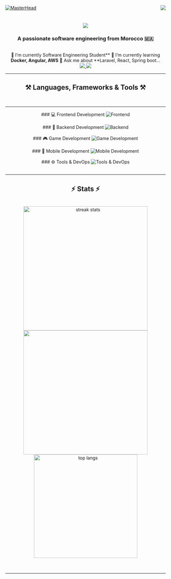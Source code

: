 [![MasterHead](https://firebasestorage.googleapis.com/v0/b/flexi-coding.appspot.com/o/dempgi7-520f8d5f-63d4-4453-8822-dbc149ae27f8.gif?alt=media&token=91c0c7b2-93c3-4029-b011-1a8703c5730d)](https://rishavchanda.io)                    <img             align="right"                src="https://visitor-badge.laobi.icu/badge?page_id=salesp07.salesp07"               />               <h1           align="center">                 <img     src="https://readme-typing-svg.herokuapp.com/?      font=Righteous&size=35&center=true&vCenter=true&width=500&height=70&duration=4000&lines=Hi+There!+👋;+I'm+Hodaifa+Echffani!;"      />       </h1>       <h3     align="center">                A                    passionate                software      engineering      from      Morocco             🇲🇦</h3>           <br/>            <div                    align="center">         🔭      I’m                  currently     Software               Engineering         Student**      🌱               I’m        currently          learning            **Docker,           Angular,           AWS**                   💬                  Ask        me     about                   **Laravel,       React,         Spring              boot...            </div>                <div                    align="center">           <a            href="mailto:echffani.hodaifa@gmail.com">            <img      src="https://img.shields.io/badge/Gmail-333333?style=for-the-badge&logo=gmail&logoColor=red"      />               </a>     <a               href="https://www.linkedin.com/in/hodaifa-echffani-297b7b284/"            target="_blank">         <img               src="https://img.shields.io/badge/LinkedIn-0077B5?style=for-the-badge&logo=linkedin&logoColor=white"                  target="_blank"              />                    </a>              </div>             <hr/>     <h2                    align="center">⚒️                  Languages,            Frameworks     &        Tools                ⚒️</h2>                  <br/>                 <hr/>                   <div        align="center">          ###                  💻                  Frontend                    Development             <img           src="https://skillicons.dev/icons?i=react,angular,html,css,tailwind,bootstrap,mui,figma,git,vscode"                 alt="Frontend"           />                   <br/><br/>                   ###              🔧               Backend           Development             <img                   src="https://skillicons.dev/icons?i=nodejs,express,python,flask,php,laravel,mysql,postgres,firebase,mongodb,oracle,spring      boot"     alt="Backend"            />         <br/><br/>           ###       🎮                    Game          Development           <img              src="https://skillicons.dev/icons?i=unity,java,c"       alt="Game                 Development"       />            <br/><br/>            ###        📱                   Mobile                    Development             <img            src="https://skillicons.dev/icons?i=androidstudio,react,flutter"               alt="Mobile      Development"      />       <br/><br/>                    ###                  ⚙️                Tools           &           DevOps          <img                    src="https://skillicons.dev/icons?i=docker,jenkins,github,matlab"             alt="Tools     &                DevOps"         />                    <br/>     </div>             <br/>             <hr/>            <h2                 align="center">⚡                   Stats         ⚡</h2>             <br>            <div                   align=center>            <img      width=390     src="https://github-readme-streak-stats-salesp07.vercel.app/?user=hodaifa-ech&count_private=true&theme=react&border_radius=10"      alt="streak              stats"/>      <img            width=390         src="https://github-readme-stats.vercel.app/api?username=hodaifa-ech&theme=react&hide_border=false&include_all_commits=false&count_private=true"/>                  <br/>     <img                  width=325                  align="center"         src="https://github-readme-stats-salesp07.vercel.app/api/top-langs/?username=hodaifa-ech&hide=HTML&langs_count=8&layout=compact&theme=react&border_radius=10&size_weight=0.5&count_weight=0.5&exclude_repo=github-readme-stats"           alt="top               langs"             />           </div>          <br/><br/>     <hr/>        <br/>               <br/>         